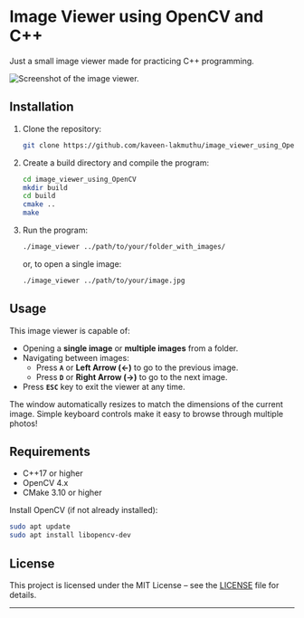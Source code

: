 # Image Viewer using OpenCV and C++

Just a small image viewer made for practicing C++ programming.

<img src="./Screenshot_20250405_130745.png" alt="Screenshot of the image viewer.">

## Installation

1. Clone the repository:
   ```bash
   git clone https://github.com/kaveen-lakmuthu/image_viewer_using_OpenCV.git
   ```

2. Create a build directory and compile the program:
   ```bash
   cd image_viewer_using_OpenCV
   mkdir build
   cd build
   cmake ..
   make
   ```

3. Run the program:
   ```bash
   ./image_viewer ../path/to/your/folder_with_images/
   ```
   or, to open a single image:
   ```bash
   ./image_viewer ../path/to/your/image.jpg
   ```

## Usage

This image viewer is capable of:

- Opening a **single image** or **multiple images** from a folder.
- Navigating between images:
  - Press **`A`** or **Left Arrow (←)** to go to the previous image.
  - Press **`D`** or **Right Arrow (→)** to go to the next image.
- Press **`ESC`** key to exit the viewer at any time.

The window automatically resizes to match the dimensions of the current image. Simple keyboard controls make it easy to browse through multiple photos!

## Requirements

- C++17 or higher
- OpenCV 4.x
- CMake 3.10 or higher

Install OpenCV (if not already installed):

```bash
sudo apt update
sudo apt install libopencv-dev
```

## License

This project is licensed under the MIT License – see the [LICENSE](LICENSE) file for details.

---